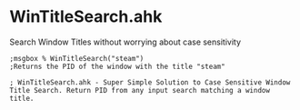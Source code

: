 # WinTitleSearch.ahk
Search Window Titles without worrying about case sensitivity 

    ;msgbox % WinTitleSearch("steam")
    ;Returns the PID of the window with the title "steam"

    ; WinTitleSearch.ahk - Super Simple Solution to Case Sensitive Window Title Search. Return PID from any input search matching a window title. 
